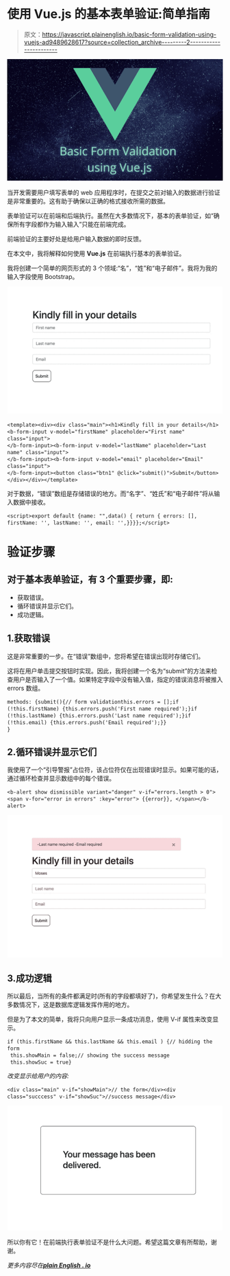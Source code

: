 # 使用 Vue.js 的基本表单验证:简单指南

> 原文：<https://javascript.plainenglish.io/basic-form-validation-using-vuejs-ad9489628617?source=collection_archive---------2----------------------->

![](img/3b3648a70e7619869ab7005a8441776b.png)

当开发需要用户填写表单的 web 应用程序时，在提交之前对输入的数据进行验证是非常重要的。这有助于确保以正确的格式接收所需的数据。

表单验证可以在前端和后端执行。虽然在大多数情况下，基本的表单验证，如“确保所有字段都作为输入输入”只能在前端完成。

前端验证的主要好处是给用户输入数据的即时反馈。

在本文中，我将解释如何使用 **Vue.js** 在前端执行基本的表单验证。

我将创建一个简单的网页形式的 3 个领域:“名”，“姓”和“电子邮件”。我将为我的输入字段使用 Bootstrap。

![](img/b25c2ddd96aabdf63c6b929decacebf2.png)

```
<template><div><div class="main"><h1>Kindly fill in your details</h1><b-form-input v-model="firstName" placeholder="First name" class="input">
</b-form-input><b-form-input v-model="lastName" placeholder="Last name" class="input">
</b-form-input><b-form-input v-model="email" placeholder="Email" class="input">
</b-form-input><button class="btn1" @click="submit()">Submit</button></div></div></template>
```

对于数据，“错误”数组是存储错误的地方。而“名字”、“姓氏”和“电子邮件”将从输入数据中接收。

```
<script>export default {name: "",data() { return { errors: [], firstName: '', lastName: '', email: '',}}}};</script>
```

# 验证步骤

## 对于基本表单验证，有 3 个重要步骤，即:

*   获取错误。
*   循环错误并显示它们。
*   成功逻辑。

## 1.获取错误

这是非常重要的一步。在“错误”数组中，您将希望在错误出现时存储它们。

这将在用户单击提交按钮时实现。因此，我将创建一个名为“submit”的方法来检查用户是否输入了一个值。如果特定字段中没有输入值，指定的错误消息将被推入 errors 数组。

```
methods: {submit(){// form validationthis.errors = [];if (!this.firstName) {this.errors.push('First name required');}if (!this.lastName) {this.errors.push('Last name required');}if (!this.email) {this.errors.push('Email required');}}
}
```

## 2.循环错误并显示它们

我使用了一个“引导警报”占位符，该占位符仅在出现错误时显示。如果可能的话，通过循环检查并显示数组中的每个错误。

```
<b-alert show dismissible variant="danger" v-if="errors.length > 0"> <span v-for="error in errors" :key="error"> {{error}}, </span></b-alert>
```

![](img/e7b8d18b969e8c17d17fe7ef5b3a2847.png)

## 3.成功逻辑

所以最后，当所有的条件都满足时(所有的字段都填好了)，你希望发生什么？在大多数情况下，这是数据库逻辑发挥作用的地方。

但是为了本文的简单，我将只向用户显示一条成功消息，使用 V-if 属性来改变显示。

```
if (this.firstName && this.lastName && this.email ) {// hidding the form 
 this.showMain = false;// showing the success message
 this.showSuc = true}
```

*改变显示给用户的内容:*

```
<div class="main" v-if="showMain">// the form</div><div class="succcess" v-if="showSuc">//success message</div>
```

![](img/e7d286b962e58cb1c33f4a4d8feec8bc.png)

所以你有它！在前端执行表单验证不是什么大问题。希望这篇文章有所帮助，谢谢。

*更多内容尽在*[***plain English . io***](http://plainenglish.io/)